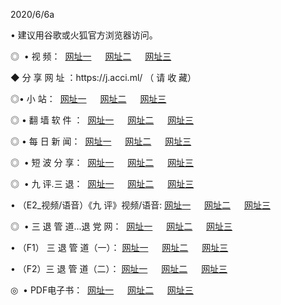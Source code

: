 <p>2020/6/6a
<p>• 建议用谷歌或火狐官方浏览器访问。
<p>◎  • 视 频： 
<a href="http://hoy.shirokuriwaki.com/" target="_blank">网址一</a> 　 
<a href="http://heb.shirokuriwaki.com/" target="_blank">网址二</a> 　 
<a href="http://hau.shirokuriwaki.com/b.html" target="_blank">网址三</a>
<p>◆ 分 享 网 址 ：https://j.acci.ml/  （ 请 收 藏） </p>

<p>◎•  小 站：  
<a href="http://hoy.shirokuriwaki.com/f.html" target="_blank">网址一</a> 　 
<a href="http://heb.shirokuriwaki.com/h.html" target="_blank">网址二</a> 　 
<a href="http://hau.shirokuriwaki.com/k/" target="_blank">网址三</a></p><p>

<p>◎  • 翻 墙 软 件 ：  
<a href="http://hoy.shirokuriwaki.com/ff/" target="_blank">网址一</a> 　 
<a href="http://heb.shirokuriwaki.com/s/read/a1_nd.html" target="_blank">网址二</a> 　 
<a href="http://hau.shirokuriwaki.com/ff/index.html" target="_blank">网址三</a></p>
<p>◎  • 每 日 新 闻：  
<a href="http://hoy.shirokuriwaki.com/day/" target="_blank">网址一</a> 　 
<a href="http://heb.shirokuriwaki.com/day/" target="_blank">网址二</a> 　 
<a href="http://hau.shirokuriwaki.com/day/index.html" target="_blank">网址三</a></p>
<p>◎   • 短 波 分 享：  
<a href="http://hoy.shirokuriwaki.com/h/" target="_blank">网址一</a> 　 
<a href="http://heb.shirokuriwaki.com/h/" target="_blank">网址二</a> 　 
<a href="http://hau.shirokuriwaki.com/h/index.html" target="_blank">网址三</a></p>
<p>◎   • 九 评.三 退：  
<a href="http://hoy.shirokuriwaki.com/t/" target="_blank">网址一</a> 　 
<a href="http://heb.shirokuriwaki.com/v2/index.html" target="_blank">网址二</a> 　 
<a href="http://hau.shirokuriwaki.com/tt/index.html" target="_blank">网址三</a> 　</p>
<p>  • （E2_视频/语音）《九 评》视频/语音: 
<a href="http://hoy.shirokuriwaki.com/7738.html" target="_blank">网址一</a> 　 
<a href="http://heb.shirokuriwaki.com/7614.html" target="_blank">网址二</a> 　 
<a href="http://hau.shirokuriwaki.com/7633.html" target="_blank">网址三</a></p>
<p>◎   • 三 退 管 道...退 党 网：  
<a href="http://hoy.shirokuriwaki.com/go/td1.html" target="_blank">网址一</a> 　 
<a href="http://heb.shirokuriwaki.com/go/td2.html" target="_blank">网址二</a> 　 
<a href="http://hau.shirokuriwaki.com/go/td3.html" target="_blank">网址三</a></p>
<p>  • （F1） 三 退 管 道（一）： 
<a href="http://hoy.shirokuriwaki.com/dd/" target="_blank">网址一</a> 　 
<a href="http://heb.shirokuriwaki.com/s/read/a1_tdx.html" target="_blank">网址二</a> 　 
<a href="http://hau.shirokuriwaki.com/dd/" target="_blank">网址三</a></p>
<p>  • （F2）三 退 管 道（二）： 
<a href="http://heb.shirokuriwaki.com/d/" target="_blank">网址一</a> 　 
<a href="http://hoy.shirokuriwaki.com/d/index.html" target="_blank">网址二</a> 　 
<a href="http://hau.shirokuriwaki.com/d/" target="_blank">网址三</a></p>
<p>◎   • PDF电子书：  
<a href="http://hoy.shirokuriwaki.com/p/" target="_blank">网址一</a> 　 
<a href="http://heb.shirokuriwaki.com/p/index.html" target="_blank">网址二</a> 　 
<a href="http://hau.shirokuriwaki.com/p/" target="_blank">网址三</a></p>
